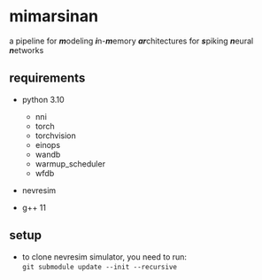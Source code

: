 # mimarsinan
a pipeline for ***m***odeling ***i***n-***m***emory ***ar***chitectures for 
***s***piking ***n***eural ***n***etworks


## requirements
- python 3.10
    - nni
    - torch
    - torchvision
    - einops
    - wandb
    - warmup_scheduler
    - wfdb
    
- nevresim
- g++ 11

## setup
- to clone nevresim simulator, you need to run: \
    `git submodule update --init --recursive`